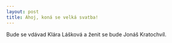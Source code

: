 ```yaml
---
layout: post
title: Ahoj, koná se velká svatba!
---
```


Bude se vdávad Klára Lášková a ženit se bude Jonáš Kratochvíl.
